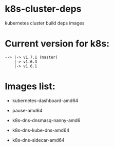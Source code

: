 # k8s-cluster-deps

kubernetes cluster build deps images

# Current version for k8s: 

```
--> |-> v1.7.1 (master)
    |-> v1.6.3
    |-> v1.6.1
```

# Images list:


* kubernetes-dashboard-amd64
* pause-amd64

* k8s-dns-dnsmasq-nanny-amd6
* k8s-dns-kube-dns-amd64
* k8s-dns-sidecar-amd64

